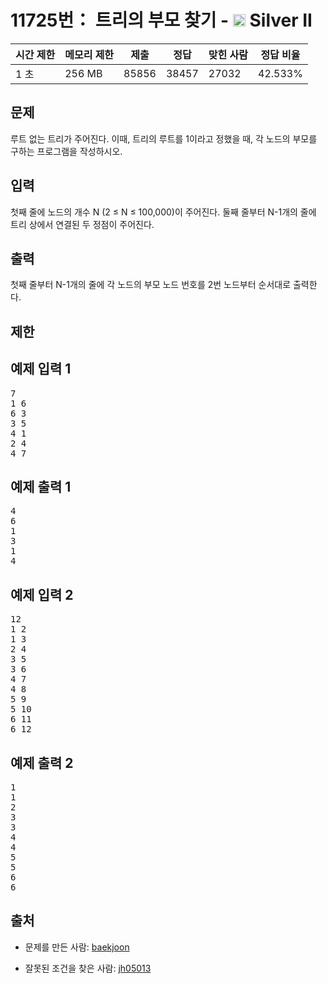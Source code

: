 # 11725번： 트리의 부모 찾기 - <img src="https://static.solved.ac/tier_small/9.svg" style="height:20px" /> Silver II



| 시간 제한 | 메모리 제한 | 제출 | 정답 | 맞힌 사람 | 정답 비율 |
| --- | --- | --- | --- | --- | --- |
| 1 초 | 256 MB | 85856 | 38457 | 27032 | 42.533% |
## 문제

루트 없는 트리가 주어진다. 이때, 트리의 루트를 1이라고 정했을 때, 각 노드의 부모를 구하는 프로그램을 작성하시오.

## 입력

첫째 줄에 노드의 개수 N (2 ≤ N ≤ 100,000)이 주어진다. 둘째 줄부터 N-1개의 줄에 트리 상에서 연결된 두 정점이 주어진다.

## 출력

첫째 줄부터 N-1개의 줄에 각 노드의 부모 노드 번호를 2번 노드부터 순서대로 출력한다.

## 제한

## 예제 입력 1

<pre>7
1 6
6 3
3 5
4 1
2 4
4 7
</pre>
## 예제 출력 1

<pre>4
6
1
3
1
4
</pre>
## 예제 입력 2

<pre>12
1 2
1 3
2 4
3 5
3 6
4 7
4 8
5 9
5 10
6 11
6 12
</pre>
## 예제 출력 2

<pre>1
1
2
3
3
4
4
5
5
6
6
</pre>
## 출처

- 문제를 만든 사람: [baekjoon](/user/baekjoon)

- 잘못된 조건을 찾은 사람: [jh05013](/user/jh05013)